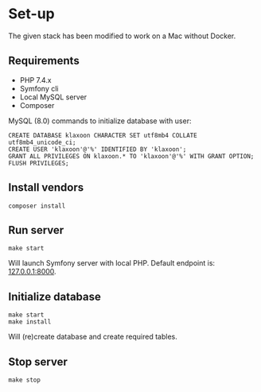 # Set-up

The given stack has been modified to work on a Mac without Docker.

## Requirements

* PHP 7.4.x
* Symfony cli
* Local MySQL server
* Composer

MySQL (8.0) commands to initialize database with user:

    CREATE DATABASE klaxoon CHARACTER SET utf8mb4 COLLATE utf8mb4_unicode_ci;
    CREATE USER 'klaxoon'@'%' IDENTIFIED BY 'klaxoon';
    GRANT ALL PRIVILEGES ON klaxoon.* TO 'klaxoon'@'%' WITH GRANT OPTION;
    FLUSH PRIVILEGES;

## Install vendors

    composer install

## Run server

    make start

Will launch Symfony server with local PHP. Default endpoint is: [127.0.0.1:8000](http://127.0.0.1:8000).

## Initialize database

    make start
    make install

Will (re)create database and create required tables.

## Stop server

    make stop
